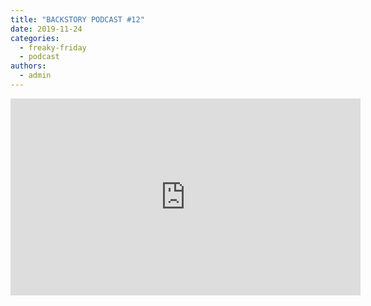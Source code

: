 ```yaml
---
title: "BACKSTORY PODCAST #12"
date: 2019-11-24
categories: 
  - freaky-friday
  - podcast
authors: 
  - admin
---
```


<iframe width="560" height="315" src="https://www.youtube.com/embed/gNrqpUxZvLw" frameborder="0" allowfullscreen></iframe>
